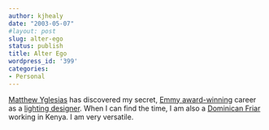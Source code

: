 ```yaml
---
author: kjhealy
date: "2003-05-07"
#layout: post
slug: alter-ego
status: publish
title: Alter Ego
wordpress_id: '399'
categories:
- Personal
---
```


[Matthew Yglesias](http://www.matthewyglesias.com/archives/000347.html#000347 "Matthew Yglesias") has discovered my secret, [Emmy award-winning](http://www.emmys.com/primetime/2002/cats/lighting.html) career as a [lighting designer](http://lightingdimensions.com/ar/lighting_idol_worship/). When I can find the time, I am also a [Dominican Friar](http://opwahubiriky.www4.50megs.com/friars/friars.htm) working in Kenya. I am very versatile.
